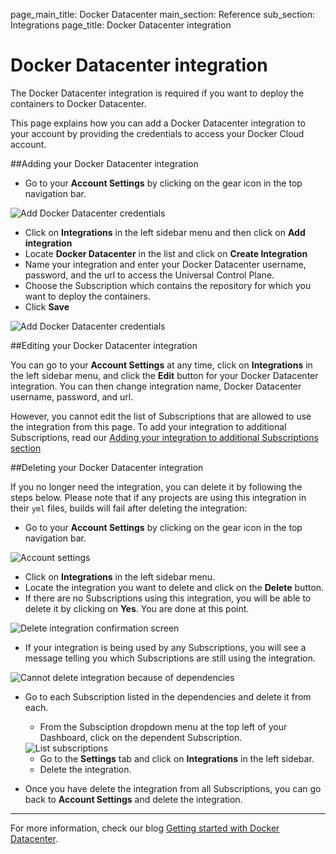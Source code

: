 page_main_title: Docker Datacenter
main_section: Reference
sub_section: Integrations
page_title: Docker Datacenter integration

# Docker Datacenter integration
The Docker Datacenter integration is required if you want to deploy the
containers to Docker Datacenter.

This page explains how you can add a Docker Datacenter integration to your
account by providing the credentials to access your Docker Cloud account.

##Adding your Docker Datacenter integration

-  Go to your **Account Settings** by clicking on the gear icon in the top navigation bar.

<img src="../../images/reference/integrations/account-settings.png" alt="Add Docker Datacenter credentials">

-  Click on **Integrations** in the left sidebar menu and then click on **Add integration**
-  Locate **Docker Datacenter** in the list and click on **Create Integration**
-  Name your integration and enter your Docker Datacenter username, password, and the url to access the Universal Control Plane.
-  Choose the Subscription which contains the repository for which you want to deploy the containers.
-  Click **Save**

<img src="../../images/reference/integrations/docker-datacenter-integration.png" alt="Add Docker Datacenter credentials">

##Editing your Docker Datacenter integration

You can go to your **Account Settings** at any time, click on **Integrations** in the left sidebar menu, and click the **Edit** button for your Docker Datacenter integration. You can then change integration name, Docker Datacenter username, password, and url.

However, you cannot edit the list of Subscriptions that are allowed to use the integration from this page. To add your integration to additional Subscriptions, read our [Adding your integration to additional Subscriptions section](integrations-overview/#add-subscriptions)

##Deleting your Docker Datacenter integration

If you no longer need the integration, you can delete it by following the steps below. Please note that if any projects are using this integration in their `yml` files, builds will fail after deleting the integration:

- Go to your **Account Settings** by clicking on the gear icon in the top navigation bar.

<img src="../../images/reference/integrations/account-settings.png" alt="Account settings">

- Click on **Integrations** in the left sidebar menu.
- Locate the integration you want to delete and click on the **Delete** button.
- If there are no Subscriptions using this integration, you will be able to delete it by clicking on **Yes**. You are done at this point.

<img src="../../images/reference/integrations/confirm-delete-integration.png" alt="Delete integration confirmation screen">

- If your integration is being used by any Subscriptions, you will see a message telling you which Subscriptions are still using the integration.

<img src="../../images/reference/integrations/cannot-delete-integration.png" alt="Cannot delete integration because of dependencies">

- Go to each Subscription listed in the dependencies and delete it from each.
    - From the Subsciption dropdown menu at the top left of your Dashboard, click on the dependent Subscription.

    <img src="../../images/reference/integrations/list-subscriptions.png" alt="List subscriptions">

    - Go to the **Settings** tab and click on **Integrations** in the left sidebar.
    - Delete the integration.
- Once you have delete the integration from all Subscriptions, you can go back to **Account Settings** and delete the integration.

-----------

For more information, check our blog [Getting started with Docker Datacenter](http://blog.shippable.com/getting-started-with-docker-datacenter).
